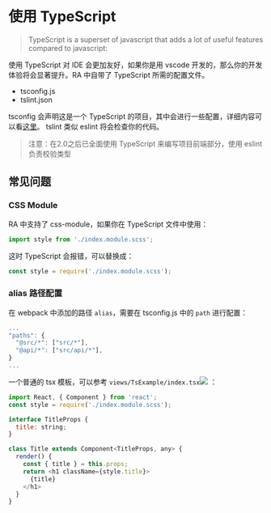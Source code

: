 # 使用 TypeScript

> TypeScript is a superset of javascript that adds a lot of useful features compared to javascript:

使用 TypeScript 对 IDE 会更加友好，如果你是用 vscode 开发的，那么你的开发体验将会显著提升。RA 中自带了 TypeScript 所需的配置文件。

- tsconfig.js
- tslint.json

tsconfig 会声明这是一个 TypeScript 的项目，其中会进行一些配置，详细内容可以看[这里](https://www.typescriptlang.org/docs/handbook/tsconfig-json.html)。 tslint 类似 eslint 将会检查你的代码。

> 注意：在2.0之后已全面使用 TypeScript 来编写项目前端部分，使用 eslint 负责校验类型 

## 常见问题

### CSS Module

RA 中支持了 css-module，如果你在 TypeScript 文件中使用：

```javascript
import style from './index.module.scss';
```

这时 TypeScript 会报错，可以替换成：

```javascript
const style = require('./index.module.scss');
```

### alias 路径配置

在 webpack 中添加的路径 `alias`，需要在 tsconfig.js 中的 `path` 进行配置：

```javascript
...
"paths": {
  "@src/*": ["src/*"],
  "@api/*": ["src/api/*"],
}
...
```

一个普通的 tsx 模板，可以参考 `views/TsExample/index.tsx`[![](/media/link.svg)](https://github.com/EzioReturner/RATurbo-react-admin/blob/master/src/views/TsExample/index.tsx) ：

```javascript
import React, { Component } from 'react';
const style = require('./index.module.scss');

interface TitleProps {
  title: string;
}

class Title extends Component<TitleProps, any> {
  render() {
    const { title } = this.props;
    return <h1 className={style.title}>
      {title}
    </h1>
  }
}
```